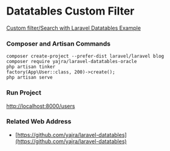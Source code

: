 # Datatables Custom Filter

[Custom filter/Search with Laravel Datatables Example](https://www.itsolutionstuff.com/post/custom-filter-search-with-laravel-datatables-exampleexample.html)

### Composer and Artisan Commands
```shell script
composer create-project --prefer-dist laravel/laravel blog
composer require yajra/laravel-datatables-oracle
php artisan tinker
factory(App\User::class, 200)->create();
php artisan serve
```

### Run Project
[http://localhost:8000/users](http://localhost:8000/users)

### Related Web Address
* [https://github.com/yajra/laravel-datatables](https://github.com/yajra/laravel-datatables)
